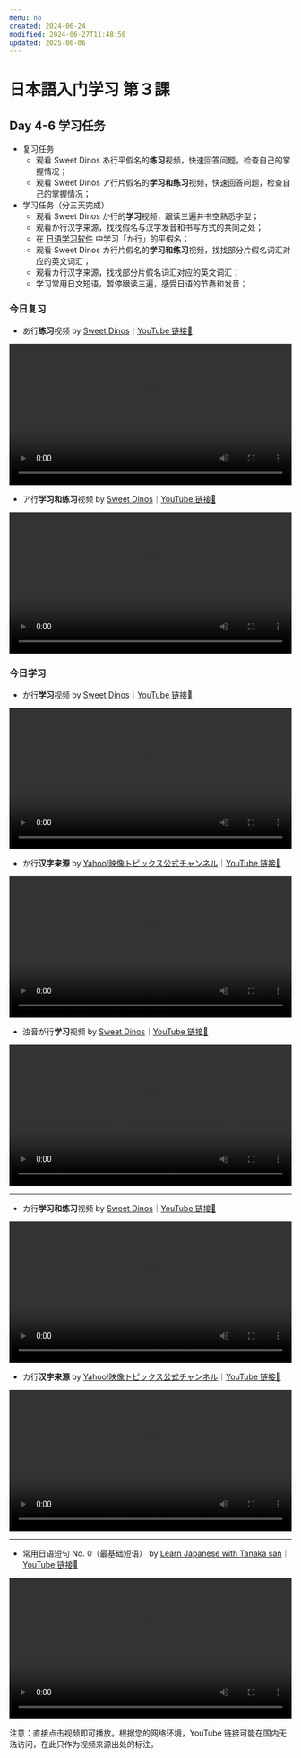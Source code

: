 ```yaml
---
menu: no
created: 2024-06-24
modified: 2024-06-27T11:48:50
updated: 2025-06-06
---
```


# 日本語入门学习 第３課

## Day 4-6 学习任务

- 复习任务
	- 观看 Sweet Dinos あ行平假名的**练习**视频，快速回答问题，检查自己的掌握情况；
	- 观看 Sweet Dinos ア行片假名的**学习和练习**视频，快速回答问题，检查自己的掌握情况；
- 学习任务（分三天完成）
	- 观看 Sweet Dinos か行的**学习**视频，跟读三遍并书空熟悉字型；
	- 观看か行汉字来源，找找假名与汉字发音和书写方式的共同之处；
	- 在 [日语学习软件](https://minielephant.net/beginner-japanese#学习软件) 中学习「か行」的平假名；
	- 观看 Sweet Dinos カ行片假名的**学习和练习**视频，找找部分片假名词汇对应的英文词汇；
	- 观看カ行汉字来源，找找部分片假名词汇对应的英文词汇；
	- 学习常用日文短语，暂停跟读三遍，感受日语的节奏和发音；

### 今日复习

- あ行**练习**视频 by [Sweet Dinos](https://www.youtube.com/@SweetDinos/videos)｜[YouTube 链接🔗](https://youtu.be/aE3KFMJPmVk?si=bhTAXik2L6yC6xxm)

<video width="100%" height="auto" controls>
  <source src="https://mini-elephant-1318622621.cos.ap-chongqing.myqcloud.com/2024/06/23/learn-hiragana-alphabet-characters-practice-1.mp4" type="video/mp4">
</video>

- ア行**学习和练习**视频 by [Sweet Dinos](https://www.youtube.com/@SweetDinos/videos)｜[YouTube 链接🔗](https://www.youtube.com/watch?v=4CN0Rv7YqFw)

<video width="100%" height="auto" controls>
  <source src="https://mini-elephant-1318622621.cos.ap-chongqing.myqcloud.com/english/learn-katakana-japanese-alphabet-characters-lesson-1.mp4" type="video/mp4">
</video>

### 今日学习

- か行**学习**视频 by [Sweet Dinos](https://www.youtube.com/@SweetDinos/videos)｜[YouTube 链接🔗](https://youtu.be/jlxNQ0G-YhY?si=1iDY3qeNaX-tD9BO)

<video width="100%" height="auto" controls>
  <source src="https://mini-elephant-1318622621.cos.ap-chongqing.myqcloud.com/2024/06/23/learn-hiragana-alphabet-characters-lesson-2.mp4" type="video/mp4">
</video>

- か行**汉字来源** by [Yahoo!映像トピックス公式チャンネル](https://www.youtube.com/@yahoo4559)｜[YouTube 链接🔗](https://youtu.be/PHqss3rB_zs?si=vNecdimWAN7HxHkO)

<video width="100%" height="auto" controls>
  <source src="https://mini-elephant-1318622621.cos.ap-chongqing.myqcloud.com/2024/06/23/ka-hiragana-kanji.mp4" type="video/mp4">
</video>

- 浊音が行**学习**视频 by [Sweet Dinos](https://www.youtube.com/@SweetDinos/videos)｜[YouTube 链接🔗](https://youtu.be/hpJ2EvZopz8?si=4UujGRF4jHm4w_oE)

<video width="100%" height="auto" controls>
  <source src="https://mini-elephant-1318622621.cos.ap-chongqing.myqcloud.com/english/learn-hiragana-alphabet-characters-lesson-11.mp4" type="video/mp4">
</video>

---

- カ行**学习和练习**视频 by [Sweet Dinos](https://www.youtube.com/@SweetDinos/videos)｜[YouTube 链接🔗](https://www.youtube.com/watch?v=i6u2JBRvJiQ)

<video width="100%" height="auto" controls>
  <source src="https://mini-elephant-1318622621.cos.ap-chongqing.myqcloud.com/english/learn-katakana-japanese-alphabet-characters-lesson-2.mp4" type="video/mp4">
</video>

- カ行**汉字来源** by [Yahoo!映像トピックス公式チャンネル](https://www.youtube.com/@yahoo4559)｜[YouTube 链接🔗](https://www.youtube.com/watch?v=rf-n_qI2occ)

<video width="100%" height="auto" controls>
  <source src="https://mini-elephant-1318622621.cos.ap-chongqing.myqcloud.com/english/japanese-katakana-were-born-from-chinese-characters-ka.mp4" type="video/mp4">
</video>

---

- 常用日语短句 No. 0（最基础短语） by [Learn Japanese with Tanaka san](https://www.youtube.com/@japanese_tanakasan)｜[YouTube 链接🔗](https://www.youtube.com/watch?v=V1_l-fz1Qok)

<video width="100%" height="auto" controls>
  <source src="https://mini-elephant-1318622621.cos.ap-chongqing.myqcloud.com/english/must-know-japanese-phrases-for-travel-in-japan-0.mp4" type="video/mp4">
</video>

<span class="caption">注意：直接点击视频即可播放。根据您的网络环境，YouTube 链接可能在国内无法访问，在此只作为视频来源出处的标注。</span>
